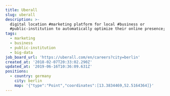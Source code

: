 ```yaml
---
title: Uberall
slug: uberall
description: >-
  digital location #marketing platform for local #business or
  #public-institution to automatically optimize their online presence; #big-data
tags:
  - marketing
  - business
  - public-institution
  - big-data
job_board_url: 'https://uberall.com/en/careers?city=berlin'
created_at: '2018-02-07T20:33:02.290Z'
updated_at: '2019-06-16T10:36:09.631Z'
positions:
  - country: germany
    city: berlin
    map: '{"type":"Point","coordinates":[13.3834469,52.5164364]}'
---
```

